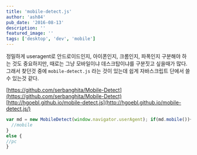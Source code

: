 ```yaml
---
title: 'mobile-detect.js'
author: 'ash84'
pub_date: '2016-08-13'
description: ''
featured_image: ''
tags: ['desktop', 'dev', 'mobile']
---
```



정밀하게 useragent로 안드로이드인지, 아이폰인지, 크롬인지, 파폭인지 구분해야 하는 것도 중요하지만, 때로는 그냥 모바일이냐 데스크탑이냐를 구분짓고 싶을때가 많다. 그래서 찾던것 중에 `mobile-detect.js` 라는 것이 있는데 쉽게 자바스크립트 단에서 쓸 수 있는것 같다.

[https://github.com/serbanghita/Mobile-Detect](https://github.com/serbanghita/Mobile-Detect)  
[http://hgoebl.github.io/mobile-detect.js](http://hgoebl.github.io/mobile-detect.js/)

```javascript
var md = new MobileDetect(window.navigator.userAgent); if(md.mobile()){ 
  //mobile 
} 
else { 
//pc 
}
```



